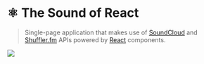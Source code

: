 # &#9883; The Sound of React 

> Single-page application that makes use of [SoundCloud](https://developers.soundcloud.com) and [Shuffler.fm](http://developers.shuffler.fm) APIs powered by [React](http://facebook.github.io/react) components.

![](https://dl.dropboxusercontent.com/u/100463011/react-waves-list.png)

